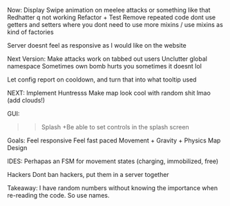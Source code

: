 Now:
  Display Swipe animation on meelee attacks or something like that
  Redhatter q not working
  Refactor + Test
    Remove repeated code
    dont use getters and setters where you dont need to
    use more mixins / use mixins as kind of factories

  Server doesnt feel as responsive as I would like on the website

  Next Version:
    Make attacks work on tabbed out users 
    Unclutter global namespace
    Sometimes own bomb hurts you sometimes it doesnt lol
  
  Let config report on cooldown, and turn that into what tooltip used

  NEXT:
    Implement Huntresss
    Make map look cool with random shit lmao (add clouds!)

GUI:
  >> Splash
    +Be able to set controls in the splash screen

Goals:
  Feel responsive
  Feel fast paced
  Movement + Gravity + Physics
  Map Design

IDES:
  Perhapas an FSM for movement states (charging, immobilized, free)

Hackers
  Dont ban hackers, put them in a server together

Takeaway:
  I have random numbers without knowing the importance when re-reading the code. So use names.
